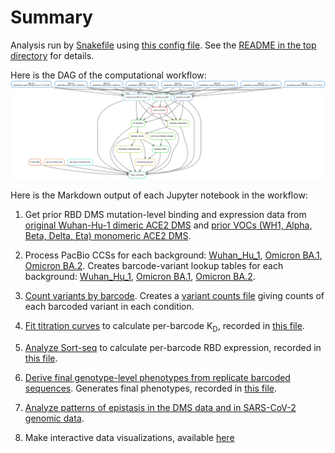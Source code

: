 # Summary

Analysis run by [Snakefile](../../Snakefile)
using [this config file](../../config.yaml).
See the [README in the top directory](../../README.md)
for details.

Here is the DAG of the computational workflow:
![dag.svg](dag.svg)

Here is the Markdown output of each Jupyter notebook in the
workflow:

1. Get prior RBD DMS mutation-level binding and expression data from [original Wuhan-Hu-1 dimeric ACE2 DMS](../prior_DMS_data/mutant_ACE2binding_expression.csv) and [prior VOCs (WH1, Alpha, Beta, Delta, Eta) monomeric ACE2 DMS](../prior_DMS_data/VOC_mutant_ACE2binding_expression.csv).

2. Process PacBio CCSs for each background: [Wuhan_Hu_1](process_ccs_Wuhan_Hu_1.md), [Omicron BA.1](process_ccs_BA1.md), [Omicron BA.2](process_ccs_BA2.md). Creates barcode-variant lookup tables for each background: [Wuhan_Hu_1](../variants/codon_variant_table_Wuhan_Hu_1.csv), [Omicron BA.1](../variants/codon_variant_table_BA1.csv), [Omicron BA.2](../variants/codon_variant_table_BA2.csv).

3. [Count variants by barcode](count_variants.md).
   Creates a [variant counts file](../counts/variant_counts.csv)
   giving counts of each barcoded variant in each condition.

4. [Fit titration curves](compute_binding_Kd.md) to calculate per-barcode K<sub>D</sub>, recorded in [this file](../binding_Kd/bc_binding.csv).

5. [Analyze Sort-seq](compute_expression_meanF.md) to calculate per-barcode RBD expression, recorded in [this file](../expression_meanF/bc_expression.csv).

6. [Derive final genotype-level phenotypes from replicate barcoded sequences](collapse_scores.md).
   Generates final phenotypes, recorded in [this file](../final_variant_scores/final_variant_scores.csv).

7. [Analyze patterns of epistasis in the DMS data and in SARS-CoV-2 genomic data](epistatic_shifts.md).

8. Make interactive data visualizations, available [here](https://jbloomlab.github.io/SARS-CoV-2-RBD_DMS_Omicron/)